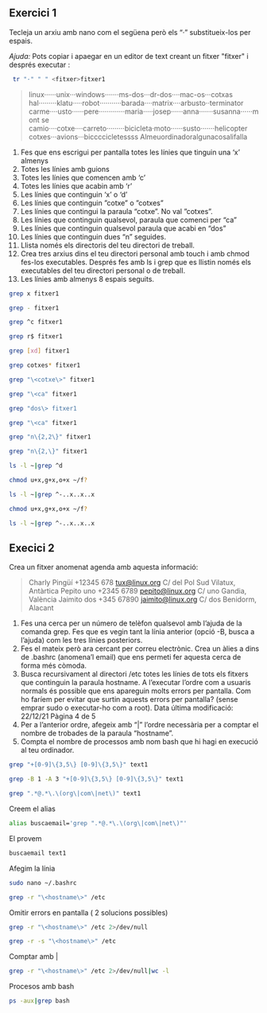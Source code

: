 ## Exercici 1
Tecleja un arxiu amb nano com el següena però els “·” substitueix-los per espais.

_Ajuda:_ Pots copiar i apaegar en un editor de text creant un fitxer "fitxer" i després executar :
```bash
 tr "·" " " <fitxer>fitxer1
```
> linux······unix···windows·······ms-dos···dr-dos····mac-os···cotxas
hal·········klatu·····robot···········barada····matrix····arbusto··terminator
carme····usto······pere·············maria·····josep······anna·······susanna······mont
se
camio····cotxe····carreto·········bicicleta·moto······susto·······helicopter
cotxes···avions···biccccicletessss
Almeuordinadoralgunacosalifalla

1. Fes que ens escrigui per pantalla totes les línies que tinguin una ‘x’ almenys
2. Totes les línies amb guions
3. Totes les línies que comencen amb ‘c’
4. Totes les línies que acabin amb ‘r’
5. Les línies que continguin ‘x’ o ‘d’
6. Les línies que continguin ”cotxe” o ”cotxes”
7. Les línies que contingui la paraula “cotxe”. No val ”cotxes”.
8. Les línies que continguin qualsevol, paraula que comenci per “ca”
9. Les línies que continguin qualsevol paraula que acabi en “dos”
10. Les línies que continguin dues “n” seguides.
11. Llista només els directoris del teu directori de treball.
12. Crea tres arxius dins el teu directori personal amb touch i amb chmod fes-los
executables. Després fes amb ls i grep que es llistin només els executables del teu
directori personal o de treball.
13. Les línies amb almenys 8 espais seguits.
```bash
grep x fitxer1 
```
```bash
grep - fitxer1 
```
```bash
grep ^c fitxer1 
```
```bash
grep r$ fitxer1 
```
```bash
grep [xd] fitxer1 
```
```bash
grep cotxes* fitxer1 
```
```bash
grep "\<cotxe\>" fitxer1
```
```bash
grep "\<ca" fitxer1
```
```bash
grep "dos\> fitxer1
```
```bash
grep "\<ca" fitxer1
```
```bash
grep "n\{2,2\}" fitxer1
```
```bash
grep "n\{2,\}" fitxer1
```
```bash
ls -l ~|grep ^d
```
```bash
chmod u+x,g+x,o+x ~/f?
```
```bash
ls -l ~|grep ^-..x..x..x
```
```bash
chmod u+x,g+x,o+x ~/f?
```
```bash
ls -l ~|grep ^-..x..x..x
```

## Execici 2
Crea un fitxer anomenat agenda amb aquesta informació:
>Charly Pingüí
+12345 678
tux@linux.org
C/ del Pol Sud
Vilatux, Antàrtica
Pepito uno
+2345 6789
pepito@linux.org
C/ uno
Gandia, València
Jaimito dos
+345 67890
jaimito@linux.org
C/ dos
Benidorm, Alacant

1. Fes una cerca per un número de telèfon qualsevol amb l’ajuda de la comanda grep. Fes que es vegin tant la línia anterior (opció -B, busca a l’ajuda) com les tres línies posteriors.
2. Fes el mateix però ara cercant per correu electrònic. Crea un àlies a dins de .bashrc
(anomena’l email) que ens permeti fer aquesta cerca de forma més còmoda.
3. Busca recursivament al directori /etc totes les línies de tots els fitxers que continguin la paraula hostname. A l’executar l’ordre com a usuaris normals és possible que ens apareguin molts errors per pantalla. Com ho faríem per evitar que surtin aquests errors per
pantalla? (sense emprar sudo o executar-ho com a root).
Data última modificació: 22/12/21 Pàgina 4 de 5
4. Per a l’anterior ordre, afegeix amb “|” l’ordre necessària per a comptar el nombre de
trobades de la paraula “hostname”.
5. Compta el nombre de processos amb nom bash que hi hagi en execució al teu ordinador.

```bash
grep "+[0-9]\{3,5\} [0-9]\{3,5\}" text1 
```
```bash
grep -B 1 -A 3 "+[0-9]\{3,5\} [0-9]\{3,5\}" text1 
```
```bash
grep ".*@.*\.\(org\|com\|net\)" text1 
```
Creem el alias
```bash
alias buscaemail='grep ".*@.*\.\(org\|com\|net\)"'
```
El provem
```bash
buscaemail text1 
```
Afegim la línia
```bash
sudo nano ~/.bashrc
```
```bash
grep -r "\<hostname\>" /etc
```
Omitir errors en pantalla ( 2 solucions possibles)
```bash
grep -r "\<hostname\>" /etc 2>/dev/null
```
```bash
grep -r -s "\<hostname\>" /etc
```
Comptar amb |
```bash
grep -r "\<hostname\>" /etc 2>/dev/null|wc -l
```
Procesos amb bash
```bash
ps -aux|grep bash
```


